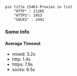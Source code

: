 
```mermaid
pie title 15463 Proxies in list
    "HTTP" : 11285
    "HTTPS": 2453
    "SOCKS" : 2441
```

### Some Info
#### Average Timeout

- mixed: 3.2s
- http: 1.4s
- https: 7.9s
- socks: 6.5s